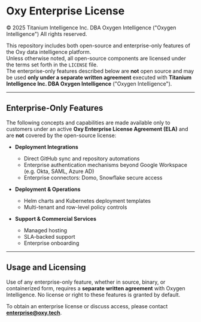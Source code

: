 # Oxy Enterprise License

© 2025 Titanium Intelligence Inc. DBA Oxygen Intelligence ("Oxygen Intelligence")
All rights reserved.

This repository includes both open-source and enterprise-only features of the Oxy data intelligence platform.  
Unless otherwise noted, all open-source components are licensed under the terms set forth in the `LICENSE` file.  
The enterprise-only features described below are **not** open source and may be used **only under a separate written agreement** executed with **Titanium Intelligence Inc. DBA Oxygen Intelligence** ("Oxygen Intelligence").

---

## Enterprise-Only Features

The following concepts and capabilities are made available only to customers under an active **Oxy Enterprise License Agreement (ELA)** and are **not** covered by the open-source license:

- **Deployment Integrations**
  - Direct GitHub sync and repository automations
  - Enterprise authentication mechanisms beyond Google Workspace (e.g. Okta, SAML, Azure AD)
  - Enterprise connectors: Domo, Snowflake secure access

- **Deployment & Operations**
  - Helm charts and Kubernetes deployment templates
  - Multi-tenant and row-level policy controls

- **Support & Commercial Services**
  - Managed hosting
  - SLA-backed support
  - Enterprise onboarding

---

## Usage and Licensing

Use of any enterprise-only feature, whether in source, binary, or containerized form, requires a **separate written agreement** with Oxygen Intelligence.
No license or right to these features is granted by default.

To obtain an enterprise license or discuss access, please contact **enterprise@oxy.tech**.
